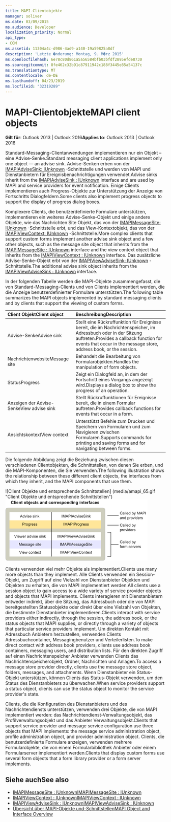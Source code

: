 ```yaml
---
title: MAPI-Clientobjekte
manager: soliver
ms.date: 03/09/2015
ms.audience: Developer
localization_priority: Normal
api_type:
- COM
ms.assetid: 11304a4c-d986-4ad9-a140-19a59825a8df
description: 'Letzte �nderung: Montag, 9. M�rz 2015'
ms.openlocfilehash: 6e78c80d861a5a56584bfb03bfdf2895efde8730
ms.sourcegitcommit: 8fe462c32b91c87911942c188f3445e85a54137c
ms.translationtype: MT
ms.contentlocale: de-DE
ms.lasthandoff: 04/23/2019
ms.locfileid: "32319289"
---
```

# <a name="mapi-client-objects"></a><span data-ttu-id="69e5c-103">MAPI-Clientobjekte</span><span class="sxs-lookup"><span data-stu-id="69e5c-103">MAPI client objects</span></span>
  
<span data-ttu-id="69e5c-104">**Gilt für**: Outlook 2013 | Outlook 2016</span><span class="sxs-lookup"><span data-stu-id="69e5c-104">**Applies to**: Outlook 2013 | Outlook 2016</span></span> 
  
<span data-ttu-id="69e5c-105">Standard-Messaging-Clientanwendungen implementieren nur ein Objekt – eine Advise-Senke.</span><span class="sxs-lookup"><span data-stu-id="69e5c-105">Standard messaging client applications implement only one object — an advise sink.</span></span> <span data-ttu-id="69e5c-106">Advise-Senken erben von der [IMAPIAdviseSink: IUnknown](imapiadvisesinkiunknown.md) -Schnittstelle und werden von MAPI und Dienstanbietern für Ereignisbenachrichtigungen verwendet.</span><span class="sxs-lookup"><span data-stu-id="69e5c-106">Advise sinks inherit from the [IMAPIAdviseSink : IUnknown](imapiadvisesinkiunknown.md) interface and are used by MAPI and service providers for event notification.</span></span> <span data-ttu-id="69e5c-107">Einige Clients implementieren auch Progress-Objekte zur Unterstützung der Anzeige von Fortschritts Dialogfeldern.</span><span class="sxs-lookup"><span data-stu-id="69e5c-107">Some clients also implement progress objects to support the display of progress dialog boxes.</span></span> 
  
<span data-ttu-id="69e5c-108">Komplexere Clients, die benutzerdefinierte Formulare unterstützen, implementieren ein weiteres Advise-Senke-Objekt und einige andere Objekte, wie das Nachrichten Site Objekt, das von der [IMAPIMessageSite: IUnknown](imapimessagesiteiunknown.md) -Schnittstelle erbt, und das View-Kontextobjekt, das von der [IMAPIViewContext: IUnknown](imapiviewcontextiunknown.md) -Schnittstelle.</span><span class="sxs-lookup"><span data-stu-id="69e5c-108">More complex clients that support custom forms implement another advise sink object and a few other objects, such as the message site object that inherits from the [IMAPIMessageSite : IUnknown](imapimessagesiteiunknown.md) interface and the view context object that inherits from the [IMAPIViewContext : IUnknown](imapiviewcontextiunknown.md) interface.</span></span> <span data-ttu-id="69e5c-109">Das zusätzliche Advise-Senke-Objekt erbt von der [IMAPIViewAdviseSink: IUnknown](imapiviewadvisesinkiunknown.md) -Schnittstelle.</span><span class="sxs-lookup"><span data-stu-id="69e5c-109">The additional advise sink object inherits from the [IMAPIViewAdviseSink : IUnknown](imapiviewadvisesinkiunknown.md) interface.</span></span> 
  
<span data-ttu-id="69e5c-110">In der folgenden Tabelle werden die MAPI-Objekte zusammengefasst, die von Standard-Messaging-Clients und von Clients implementiert werden, die die Anzeige benutzerdefinierter Formulare unterstützen.</span><span class="sxs-lookup"><span data-stu-id="69e5c-110">The following table summarizes the MAPI objects implemented by standard messaging clients and by clients that support the viewing of custom forms.</span></span>
  
|<span data-ttu-id="69e5c-111">**Client Objekt**</span><span class="sxs-lookup"><span data-stu-id="69e5c-111">**Client object**</span></span>|<span data-ttu-id="69e5c-112">**Beschreibung**</span><span class="sxs-lookup"><span data-stu-id="69e5c-112">**Description**</span></span>|
|:-----|:-----|
|<span data-ttu-id="69e5c-113">Advise-Senke</span><span class="sxs-lookup"><span data-stu-id="69e5c-113">Advise sink</span></span>  <br/> |<span data-ttu-id="69e5c-114">Stellt eine Rückruffunktion für Ereignisse bereit, die im Nachrichtenspeicher, im Adressbuch oder in der Sitzung auftreten.</span><span class="sxs-lookup"><span data-stu-id="69e5c-114">Provides a callback function for events that occur in the message store, address book, or the session.</span></span>  <br/> |
|<span data-ttu-id="69e5c-115">Nachrichtenwebsite</span><span class="sxs-lookup"><span data-stu-id="69e5c-115">Message site</span></span>  <br/> |<span data-ttu-id="69e5c-116">Behandelt die Bearbeitung von Formularobjekten.</span><span class="sxs-lookup"><span data-stu-id="69e5c-116">Handles the manipulation of form objects.</span></span>  <br/> |
|<span data-ttu-id="69e5c-117">Status</span><span class="sxs-lookup"><span data-stu-id="69e5c-117">Progress</span></span>  <br/> |<span data-ttu-id="69e5c-118">Zeigt ein Dialogfeld an, in dem der Fortschritt eines Vorgangs angezeigt wird.</span><span class="sxs-lookup"><span data-stu-id="69e5c-118">Displays a dialog box to show the progress of an operation.</span></span>  <br/> |
|<span data-ttu-id="69e5c-119">Anzeigen der Advise-Senke</span><span class="sxs-lookup"><span data-stu-id="69e5c-119">View advise sink</span></span>  <br/> |<span data-ttu-id="69e5c-120">Stellt Rückruffunktionen für Ereignisse bereit, die in einem Formular auftreten.</span><span class="sxs-lookup"><span data-stu-id="69e5c-120">Provides callback functions for events that occur in a form.</span></span>  <br/> |
|<span data-ttu-id="69e5c-121">Ansichtskontext</span><span class="sxs-lookup"><span data-stu-id="69e5c-121">View context</span></span>  <br/> |<span data-ttu-id="69e5c-122">Unterstützt Befehle zum Drucken und Speichern von Formularen und zum Navigieren zwischen Formularen.</span><span class="sxs-lookup"><span data-stu-id="69e5c-122">Supports commands for printing and saving forms and for navigating between forms.</span></span>  <br/> |
   
<span data-ttu-id="69e5c-123">Die folgende Abbildung zeigt die Beziehung zwischen diesen verschiedenen Clientobjekten, die Schnittstellen, von denen Sie erben, und die MAPI-Komponenten, die Sie verwenden.</span><span class="sxs-lookup"><span data-stu-id="69e5c-123">The following illustration shows the relationship between these different client objects, the interfaces from which they inherit, and the MAPI components that use them.</span></span> 
  
<span data-ttu-id="69e5c-124">![Client Objekte und entsprechende Schnittstellen] (media/amapi_65.gif "Client Objekte und entsprechende Schnittstellen")</span><span class="sxs-lookup"><span data-stu-id="69e5c-124">![Client objects and corresponding interfaces](media/amapi_65.gif "Client objects and corresponding interfaces")</span></span>
  
<span data-ttu-id="69e5c-125">Clients verwenden viel mehr Objekte als implementiert.</span><span class="sxs-lookup"><span data-stu-id="69e5c-125">Clients use many more objects than they implement.</span></span> <span data-ttu-id="69e5c-126">Alle Clients verwenden ein Session-Objekt, um Zugriff auf eine Vielzahl von Dienstanbieter Objekten und Objekten zu erhalten, die von MAPI implementiert werden.</span><span class="sxs-lookup"><span data-stu-id="69e5c-126">All clients use a session object to gain access to a wide variety of service provider objects and objects that MAPI implements.</span></span> <span data-ttu-id="69e5c-127">Clients interagieren mit Dienstanbietern entweder indirekt, über die Sitzung, das Adressbuch oder die von MAPI bereitgestellten Statusobjekte oder direkt über eine Vielzahl von Objekten, die bestimmte Dienstanbieter implementieren.</span><span class="sxs-lookup"><span data-stu-id="69e5c-127">Clients interact with service providers either indirectly, through the session, the address book, or the status objects that MAPI supplies, or directly through a variety of objects that particular service providers implement.</span></span> <span data-ttu-id="69e5c-128">Um direkten Kontakt mit Adressbuch Anbietern herzustellen, verwenden Clients Adressbuchcontainer, Messagingbenutzer und Verteilerlisten.</span><span class="sxs-lookup"><span data-stu-id="69e5c-128">To make direct contact with address book providers, clients use address book containers, messaging users, and distribution lists.</span></span> <span data-ttu-id="69e5c-129">Für den direkten Zugriff auf einen Nachrichtenspeicher Anbieter verwenden Clients das Nachrichtenspeicherobjekt, Ordner, Nachrichten und Anlagen.</span><span class="sxs-lookup"><span data-stu-id="69e5c-129">To access a message store provider directly, clients use the message store object, folders, messages, and attachments.</span></span> <span data-ttu-id="69e5c-130">Wenn Dienstanbieter ein Status-Objekt unterstützen, können Clients das Status-Objekt verwenden, um den Status des Dienstanbieters zu überwachen.</span><span class="sxs-lookup"><span data-stu-id="69e5c-130">When service providers support a status object, clients can use the status object to monitor the service provider's state.</span></span>
  
<span data-ttu-id="69e5c-131">Clients, die die Konfiguration des Dienstanbieters und des Nachrichtendiensts unterstützen, verwenden drei Objekte, die von MAPI implementiert werden: das Nachrichtendienst-Verwaltungsobjekt, das Profilverwaltungsobjekt und das Anbieter Verwaltungsobjekt.</span><span class="sxs-lookup"><span data-stu-id="69e5c-131">Clients that support service provider and message service configuration use three objects that MAPI implements: the message service administration object, profile administration object, and provider administration object.</span></span> <span data-ttu-id="69e5c-132">Clients, die benutzerdefinierte Formulare anzeigen, verwenden mehrere Formularobjekte, die von einem Formularbibliothek Anbieter oder einem Formularserver implementiert werden.</span><span class="sxs-lookup"><span data-stu-id="69e5c-132">Clients that display custom forms use several form objects that a form library provider or a form server implements.</span></span>
  
## <a name="see-also"></a><span data-ttu-id="69e5c-133">Siehe auch</span><span class="sxs-lookup"><span data-stu-id="69e5c-133">See also</span></span>

- [<span data-ttu-id="69e5c-134">IMAPIMessageSite : IUnknown</span><span class="sxs-lookup"><span data-stu-id="69e5c-134">IMAPIMessageSite : IUnknown</span></span>](imapimessagesiteiunknown.md) 
- [<span data-ttu-id="69e5c-135">IMAPIViewContext : IUnknown</span><span class="sxs-lookup"><span data-stu-id="69e5c-135">IMAPIViewContext : IUnknown</span></span>](imapiviewcontextiunknown.md)  
- [<span data-ttu-id="69e5c-136">IMAPIViewAdviseSink : IUnknown</span><span class="sxs-lookup"><span data-stu-id="69e5c-136">IMAPIViewAdviseSink : IUnknown</span></span>](imapiviewadvisesinkiunknown.md)
- [<span data-ttu-id="69e5c-137">Übersicht über MAPI-Objekte und-Schnittstellen</span><span class="sxs-lookup"><span data-stu-id="69e5c-137">MAPI Object and Interface Overview</span></span>](mapi-object-and-interface-overview.md)

